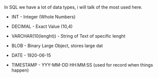 In SQL we have a lot of data types, i will talk of the most used here.

- INT - Integer (Whole Numbers)

- DECIMAL - Exact Value (10,4)

- VARCHAR(10(lenght)) - String of Text of specific lenght

- BLOB - Binary Large Object, stores large dat

- DATE - 1920-06-15

- TIMESTAMP - YYY-MM-DD HH:MM:SS (used for record when things happen)